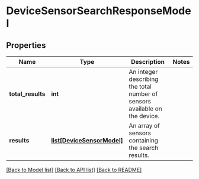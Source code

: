 # DeviceSensorSearchResponseModel

## Properties
Name | Type | Description | Notes
------------ | ------------- | ------------- | -------------
**total_results** | **int** | An integer describing the total number of sensors available on the device. | 
**results** | [**list[DeviceSensorModel]**](DeviceSensorModel.md) | An array of sensors containing the search results. | 

[[Back to Model list]](../README.md#documentation-for-models) [[Back to API list]](../README.md#documentation-for-api-endpoints) [[Back to README]](../README.md)


